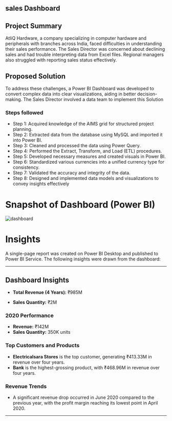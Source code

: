 
## sales Dashboard



## Project Summary

AtliQ Hardware, a company specializing in computer hardware and peripherals with branches across India, faced difficulties in understanding their sales performance. The Sales Director was concerned about declining sales and had trouble interpreting data from Excel files. Regional managers also struggled with reporting sales status effectively.

## Proposed Solution
To address these challenges, a Power BI Dashboard was developed to convert complex data into clear visualizations, aiding in better decision-making. The Sales Director involved a data team to implement this Solution

### Steps followed 

- Step 1: Acquired knowledge of the AIMS grid for structured project planning.
- Step 2: Extracted data from the database using MySQL and imported it into Power BI.
- Step 3: Cleaned and processed the data using Power Query.
- Step 4: Performed the Extract, Transform, and Load (ETL) procedures.
- Step 5: Developed necessary measures and created visuals in Power BI.
- Step 6: Standardized various currencies into a unified currency type for consistency.
- Step 7: Validated the accuracy and integrity of the data.
- Step 8: Designed and implemented data models and visualizations to convey insights effectively



# Snapshot of Dashboard (Power BI)

![dashboard](https://github.com/user-attachments/assets/95f5607b-d6f1-4c82-8f50-f206cfd7d8b2)


# Insights

A single-page report was created on Power BI Desktop and published to Power BI Service. The following insights were drawn from the dashboard:

---

## Dashboard Insights

- **Total Revenue (4 Years):** ₹985M

- **Sales Quantity:** ₹2M

### 2020 Performance

- **Revenue:** ₹142M
- **Sales Quantity:** 350K units


### Top Customers and Products

- **Electricalsara Stores** is the top customer, generating ₹413.33M in revenue over four years.
- **Bank** is the highest-grossing product, with ₹468.96M in revenue over four years.

### Revenue Trends

- A significant revenue drop occurred in June 2020 compared to the previous year, with the profit margin reaching its lowest point in April 2020.

---
